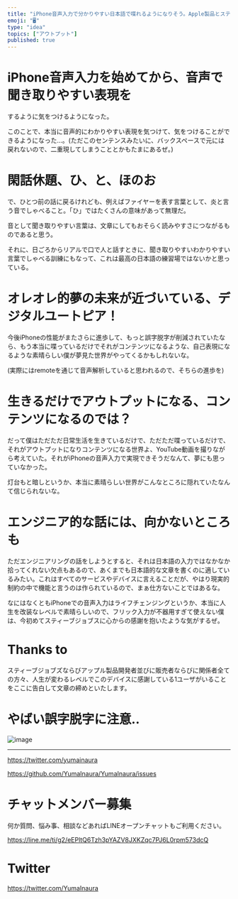 ```yaml
---
title: "iPhone音声入力で分かりやすい日本語で喋れるようになりそう。Apple製品とスティーブ・ジョブズに感謝したくなった日。"
emoji: "🖥"
type: "idea"
topics: ["アウトプット"]
published: true
---
```




# iPhone音声入力を始めてから、音声で聞き取りやすい表現を

するように気をつけるようになった。

このことで、本当に音声的にわかりやすい表現を気つけて、気をつけることができるようになった…。(ただこのセンテンスみたいに、バックスペースで元には戻れないので、二重現してしまうこととかもたまにあるぜ。)

# 閑話休題、ひ、と、ほのお

で、ひとつ前の話に戻るけれども、例えばファイヤーを表す言葉として、炎と言う音でしゃべること。「ひ」ではたくさんの意味があって無理だ。

音として聞き取りやすい言葉は、文章にしてもおそらく読みやすさにつながるものであると思う。

それに、日ごろからリアルで口で人と話すときに、聞き取りやすいわかりやすい言葉でしゃべる訓練にもなって、これは最高の日本語の練習場ではないかと思っている。

# オレオレ的夢の未来が近づいている、デジタルユートピア！

今後iPhoneの性能がまたさらに進歩して、もっと誤字脱字が削減されていたなら、もう本当に喋っているだけでそれがコンテンツになるような、自己表現になるような素晴らしい僕が夢見た世界がやってくるかもしれないな。

(実際にはremoteを通じて音声解析していると思われるので、そちらの進歩を)

# 生きるだけでアウトプットになる、コンテンツになるのでは？

だって僕はただただ日常生活を生きているだけで、ただただ喋っているだけで、それがアウトプットになりコンテンツになる世界よ、YouTube動画を撮りながら考えていた。それがiPhoneの音声入力で実現できそうだなんて、夢にも思っていなかった。

灯台もと暗しというか、本当に素晴らしい世界がこんなところに隠れていたなんて信じられないな。

# エンジニア的な話には、向かないところも

ただエンジニアリングの話をしようとすると、それは日本語の入力ではなかなか拾ってくれない欠点もあるので、あくまでも日本語的な文章を書くのに適しているみたい。これはすべてのサービスやデバイスに言えることだが、やはり現実的制約の中で機能と言うのは作られているので、まぁ仕方ないことではあるな。

なにはなくともiPhoneでの音声入力はライフチェンジングというか、本当に人生を改装なレベルで素晴らしいので、フリック入力が不器用すぎて使えない僕は、今初めてスティーブジョブスに心からの感謝を抱いたような気がするぜ。

# Thanks to

スティーブジョブズならびアップル製品開発者並びに販売者ならびに関係者全ての方々、人生が変わるレベルでこのデバイスに感謝している1ユーザがいることをここに告白して文章の締めといたします。

# やばい誤字脱字に注意‥

![image](https://user-images.githubusercontent.com/13635059/51081771-066fa480-173b-11e9-8135-85249f73260c.png)

---

https://twitter.com/yumainaura

https://github.com/YumaInaura/YumaInaura/issues










<!-- Update From Qiita API -->

# チャットメンバー募集


何か質問、悩み事、相談などあればLINEオープンチャットもご利用ください。

https://line.me/ti/g2/eEPltQ6Tzh3pYAZV8JXKZqc7PJ6L0rpm573dcQ





# Twitter


https://twitter.com/YumaInaura


<!-- Update From Qiita API -->


